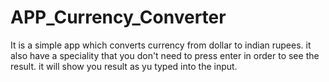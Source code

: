 # APP_Currency_Converter
It is a simple app which converts currency from dollar to indian rupees.
it also have a speciality that you don't need to press enter in order to see the result.
it will show you result as yu typed into the input.
